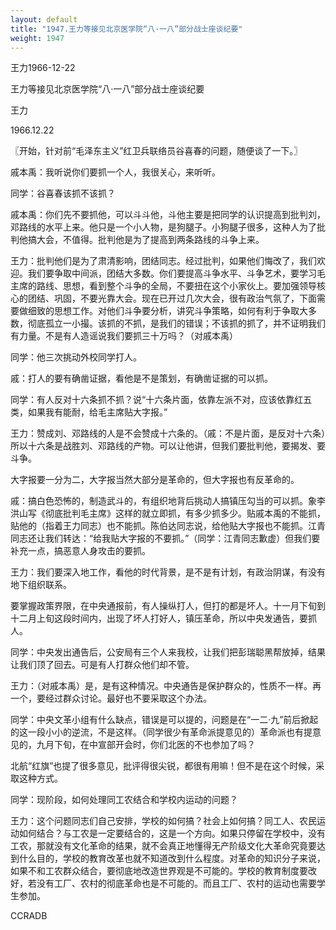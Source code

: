 ```yaml
---
layout: default
title: "1947.王力等接见北京医学院“八·一八”部分战士座谈纪要"
weight: 1947
---
```


王力1966-12-22

王力等接见北京医学院“八·一八”部分战士座谈纪要

王力

1966.12.22

〖开始，针对前“毛泽东主义”红卫兵联络员谷喜春的问题，随便谈了一下。〗

戚本禹：我听说你们要抓一个人，我很关心，来听听。

同学：谷喜春该抓不该抓？

戚本禹：你们先不要抓他，可以斗斗他，斗他主要是把同学的认识提高到批判刘，邓路线的水平上来。他只是一个小人物，是狗腿子。小狗腿子很多，这种人为了批判他搞大会，不值得。批判他是为了提高到两条路线的斗争上来。

王力：批判他们是为了肃清影响，团结同志。经过批判，如果他们悔改了，我们欢迎。我们要争取中间派，团结大多数。你们要提高斗争水平、斗争艺术，要学习毛主席的路线、思想，看到整个斗争的全局，不要扭在这个小家伙上。要加强领导核心的团结、巩固，不要光靠大会。现在已开过几次大会，很有政治气氛了，下面需要做细致的思想工作。对他们斗争要分析，讲究斗争策略，如何有利于争取大多数，彻底孤立一小撮。该抓的不抓，是我们的错误；不该抓的抓了，并不证明我们有力量。不是有人造谣说我们要抓三十万吗？（对戚本禹）

同学：他三次挑动外校同学打人。

戚：打人的要有确凿证据，看他是不是策划，有确凿证据的可以抓。

同学：有人反对十六条抓不抓？说“十六条片面，依靠左派不对，应该依靠红五类，如果我有能耐，给毛主席贴大字报。”

王力：赞成刘、邓路线的人是不会赞成十六条的。（戚：不是片面，是反对十六条）所以十六条是战胜刘、邓路线的产物。可以让他讲，但我们要批判他，要揭发、要斗争。

大字报要一分为二，大字报当然大部分是革命的，但大字报也有反革命的。

戚：搞白色恐怖的，制造武斗的，有组织地背后挑动人搞镇压勾当的可以抓。象李洪山写《彻底批判毛主席》这样的就立即抓，有多少抓多少。贴戚本禹的不能抓，贴他的（指着王力同志）也不能抓。陈伯达同志说，给他贴大字报也不能抓。江青同志还让我们转达：“给我贴大字报的不要抓。”（同学：江青同志歉虚）但我们要补充一点，搞恶意人身攻击的要抓。

王力：我们要深入地工作，看他的时代背景，是不是有计划，有政治阴谋，有没有地下组织联系。

要掌握政策界限，在中央通报前，有人操纵打人，但打的都是坏人。十一月下旬到十二月上旬这段时间内，出现了坏人打好人，镇压革命，所以中央发通告，要抓人。

同学：中央发出通告后，公安局有三个人来我校，让我们把彭瑞聪黑帮放掉，结果让我们顶了回去。可是有人打群众他们却不管。

王力：（对戚本禹）是，是有这种情况。中央通告是保护群众的，性质不一样。再一个，要经过群众讨论。最好也不要采取这个办法。

同学：中央文革小组有什么缺点，错误是可以提的，问题是在“一二·九”前后掀起的这一段小小的逆流，不是这样。（同学很少有革命派提意见的）革命派也有提意见的，九月下旬，在中宣部开会时，你们北医的不也参加了吗？

北航“红旗”也提了很多意见，批评得很尖锐，都很有用嘛！但不是在这个时候，采取这种方式。

同学：现阶段，如何处理同工农结合和学校内运动的问题？

王力：这个问题同志们自己安排，学校的如何搞？社会上如何搞？同工人、农民运动如何结合？与工农是一定要结合的，这是一个方向。如果只停留在学校中，没有工农，那就没有文化革命的结果，就不会真正地懂得无产阶级文化大革命究竟要达到什么目的，学校的教育改革也就不知道改到什么程度。对革命的知识分子来说，如果不和工农群众结合，要彻底地改造世界观是不可能的。学校的教育制度要改好，若没有工厂、农村的彻底革命也是不可能的。而且工厂、农村的运动也需要学生参加。

CCRADB

